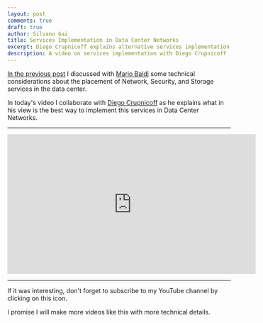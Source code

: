 ```yaml
---
layout: post
comments: true
draft: true
author: Silvano Gai
title: Services Implementation in Data Center Networks
excerpt: Diego Crupnicoff explains alternative services implementation
description: A video on services implementation with Diego Crupnicoff
---
```

[In the previous post](https://silvanogai.github.io/posts/service-edge/) I discussed with [Mario Baldi](https://www.linkedin.com/in/mario-baldi/) some technical considerations about the placement of Network, Security, and Storage services in the data center.

In today's video I collaborate with [Diego Crupnicoff](https://pensando.io/about/#bio-11) as he explains what in his view is the best way to implement this services in Data Center Networks.

---

<iframe width="560" height="315" src="https://www.youtube.com/embed/-mVy9_LbQj4" frameborder="0" allow="accelerometer; autoplay; encrypted-media; gyroscope; picture-in-picture" allowfullscreen></iframe>

---

If it was interesting, don't forget to subscribe to my YouTube channel by clicking on this icon.

<script src="https://apis.google.com/js/platform.js"></script>

<div class="g-ytsubscribe" data-channelid="UCZ_wzpfcZXi9iZ5DkYNVBsA" data-layout="default" data-count="default"></div>

I promise I will make more videos like this with more technical details.
